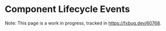 # Component Lifecycle Events

Note: This page is a work in progress, tracked in https://fxbug.dev/60768.
